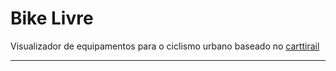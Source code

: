 # Bike Livre

Visualizador de equipamentos para o ciclismo urbano baseado no [carttirail](https://github.com/cardume/carttirail)

-----